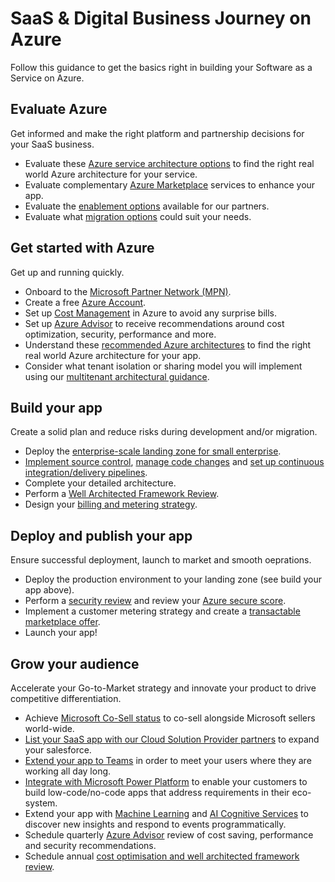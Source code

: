 # SaaS & Digital Business Journey on Azure
Follow this guidance to get the basics right in building your Software as a Service on Azure.

## Evaluate Azure
Get informed and make the right platform and partnership decisions for your SaaS business.

- Evaluate these [Azure service architecture options](https://docs.microsoft.com/en-us/azure/architecture/browse/) to find the right real world Azure architecture for your service.
- Evaluate complementary [Azure Marketplace](https://azuremarketplace.microsoft.com/en-us/marketplace/) services to enhance your app.
- Evaluate the [enablement options](https://aka.ms/partnerskillshub) available for our partners.
- Evaluate what [migration options](https://azure.microsoft.com/en-au/free/azure-migrate/) could suit your needs.

## Get started with Azure
Get up and running quickly.

- Onboard to the [Microsoft Partner Network (MPN)](https://partner.microsoft.com/).
- Create a free [Azure Account](https://azure.microsoft.com/en-us/free/).
- Set up [Cost Management](https://docs.microsoft.com/en-us/azure/cost-management-billing/cost-management-billing-overview) in Azure to avoid any surprise bills.
- Set up [Azure Advisor](https://docs.microsoft.com/en-us/azure/advisor/advisor-overview) to receive recommendations around cost optimization, security, performance and more.
- Understand  these [recommended Azure architectures](https://docs.microsoft.com/en-us/azure/architecture/browse/) to find the right real world Azure architecture for your app.
- Consider what tenant isolation or sharing model you will implement using our [multitenant architectural guidance](https://docs.microsoft.com/en-us/azure/architecture/guide/multitenant/considerations/overview).

## Build your app
Create a solid plan and reduce risks during development and/or migration.

- Deploy the [enterprise-scale landing zone for small enterprise](https://github.com/Azure/Enterprise-Scale/blob/main/docs/reference/wingtip/README.md).
- [Implement source control](https://docs.github.com/en/get-started/quickstart/create-a-repo), [manage code changes](https://docs.github.com/en/get-started/quickstart/github-flow) and [set up continuous integration/delivery pipelines](https://docs.github.com/en/actions).
- Complete your detailed architecture.
- Perform a [Well Architected Framework Review](https://docs.microsoft.com/en-us/assessments/?mode=pre-assessment&session=local).
- Design your [billing and metering strategy](https://docs.microsoft.com/en-us/azure/architecture/guide/multitenant/considerations/pricing-models).

## Deploy and publish your app
Ensure successful deployment, launch to market and smooth oeprations.

- Deploy the production environment to your landing zone (see build your app above).
- Perform a [security review](https://docs.microsoft.com/en-us/assessments/?mode=pre-assessment&session=local) and review your [Azure secure score](https://docs.microsoft.com/en-us/azure/defender-for-cloud/secure-score-security-controls).
- Implement a customer metering strategy and create a [transactable marketplace offer](https://docs.microsoft.com/en-us/azure/marketplace/plan-saas-offer).
- Launch your app!

## Grow your audience
Accelerate your Go-to-Market strategy and innovate your product to drive competitive differentiation.

- Achieve [Microsoft Co-Sell status](https://docs.microsoft.com/en-us/azure/marketplace/co-sell-overview) to co-sell alongside Microsoft sellers world-wide.
- [List your SaaS app with our Cloud Solution Provider partners](https://partner.microsoft.com/en-au/licensing) to expand your salesforce.
- [Extend your app to Teams](https://developer.microsoft.com/en-us/microsoft-teams) in order to meet your users where they are working all day long.
- [Integrate with Microsoft Power Platform](https://docs.microsoft.com/en-us/connectors/custom-connectors/) to enable your customers to build low-code/no-code apps that address requirements in their eco-system.
- Extend your app with [Machine Learning](https://azure.microsoft.com/en-au/services/machine-learning/) and [AI Cognitive Services](https://azure.microsoft.com/en-au/services/cognitive-services/) to discover new insights and respond to events programmatically.
- Schedule quarterly [Azure Advisor](https://azure.microsoft.com/en-us/services/advisor/) review of cost saving, performance and security recommendations.
- Schedule annual [cost optimisation and well architected framework review](https://docs.microsoft.com/en-us/assessments/?mode=pre-assessment&session=local).
